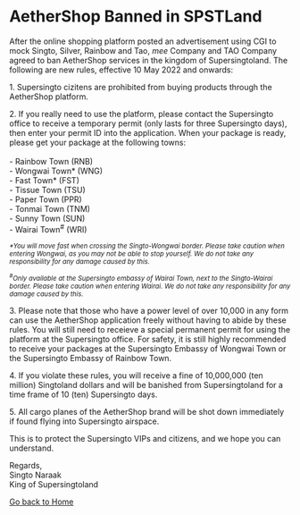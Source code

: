 <link rel="stylesheet" href="https://spstland.github.io/style.css">

# AetherShop Banned in SPSTLand

After the online shopping platform posted an advertisement using CGI to mock Singto, Silver, Rainbow and Tao, *mee* Company and TAO Company agreed to ban AetherShop services in the kingdom of Supersingtoland. The following are new rules, effective 10 May 2022 and onwards:

1\. Supersingto cizitens are prohibited from buying products through the AetherShop platform.

2\. If you really need to use the platform, please contact the Supersingto office to receive a temporary permit (only lasts for three Supersingto days), then enter your permit ID into the application. When your package is ready, please get your package at the following towns:<br><br>
    - Rainbow Town (RNB)<br>
    - Wongwai Town* (WNG)<br>
    - Fast Town* (FST)<br>
    - Tissue Town (TSU)<br>
    - Paper Town (PPR)<br>
    - Tonmai Town (TNM)<br>
    - Sunny Town (SUN)<br>
    - Wairai Town<sup>#</sup> (WRI)

<sub><i>*You will move fast when crossing the Singto-Wongwai border. Please take caution when entering Wongwai, as you may not be able to stop yourself. We do not take any responsibility for any damage caused by this.</i></sub>

<sub><i><sup>#</sup>Only available at the Supersingto embassy of Wairai Town, next to the Singto-Wairai border. Please take caution when entering Wairai. We do not take any responsibility for any damage caused by this.</i></sub>

3\. Please note that those who have a power level of over 10,000 in any form can use the AetherShop application freely without having to abide by these rules. You will still need to receieve a special permanent permit for using the platform at the Supersingto office. For safety, it is still highly recommended to receive your packages at the Supersingto Embassy of Wongwai Town or the Supersingto Embassy of Rainbow Town.

4\. If you violate these rules, you will receive a fine of 10,000,000 (ten million) Singtoland dollars and will be banished from Supersingtoland for a time frame of 10 (ten) Supersingto days.

5\. All cargo planes of the AetherShop brand will be shot down immediately if found flying into Supersingto airspace.

This is to protect the Supersingto VIPs and citizens, and we hope you can understand.

Regards,<br>
Singto Naraak<br>
King of Supersingtoland

[Go back to Home](/)
